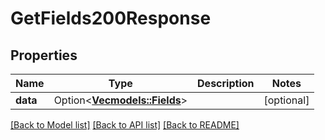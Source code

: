 # GetFields200Response

## Properties

Name | Type | Description | Notes
------------ | ------------- | ------------- | -------------
**data** | Option<[**Vec<models::Fields>**](Fields.md)> |  | [optional]

[[Back to Model list]](../README.md#documentation-for-models) [[Back to API list]](../README.md#documentation-for-api-endpoints) [[Back to README]](../README.md)


